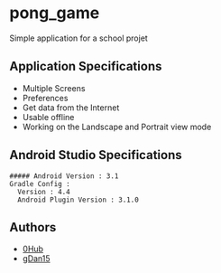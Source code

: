 # pong_game
Simple application for a school projet

## Application Specifications
* Multiple Screens
* Preferences
* Get data from the Internet
* Usable offline
* Working on the Landscape and Portrait view mode

## Android Studio Specifications
 
  ```
  ##### Android Version : 3.1
  Gradle Config :
    Version : 4.4
    Android Plugin Version : 3.1.0
  ```
  

## Authors
* [0Hub](https://github.com/0Hub0/) 
* [gDan15](https://github.com/gDan15) 
